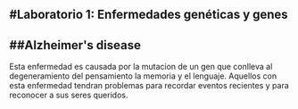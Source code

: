 #Laboratorio 1: Enfermedades genéticas y genes 
---
##Alzheimer's disease 
--
Esta enfermedad es causada por la mutacion de un gen que conlleva al degeneramiento del pensamiento la memoria y el lenguaje. 
Aquellos con esta enfermedad tendran problemas para recordar eventos recientes y para reconocer a sus seres queridos. 
